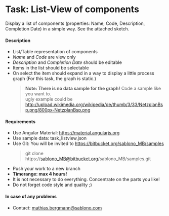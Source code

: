 # Task: List-View of components

Display a list of components (properties: Name, Code, Description, Completion Date) in a simple way. See the attached sketch.

#### Description
 - List/Table representation of components
 - *Name* and *Code* are view only
 - *Description* and *Completion Date* should be editable
 - Items in the list should be selectable
 - On select the item should expand in a way to display a little process graph (For this task, the graph is static.)  
    > **Note: There is no data sample for the graph!** Code a sample like you want to.  
    > ugly example could be  
    > http://upload.wikimedia.org/wikipedia/de/thumb/3/33/NetzplanBsp.png/800px-NetzplanBsp.png

#### Requirements
 - Use Angular Material: https://material.angularjs.org
 - Use sample data: task_listview.json
 - Use Git: You will be invited to https://bitbucket.org/sablono_MB/samples  
    > git clone https://sablono_MB@bitbucket.org/sablono_MB/samples.git
 - Push your work to a new branch
 - **Timerange: max 4 hours!**
 - It is not necessary to do everything. Concentrate on the parts you like!
 - Do not forget code style and quality ;)

#### In case of any problems
 - Contact: mathias.bergmann@sablono.com
